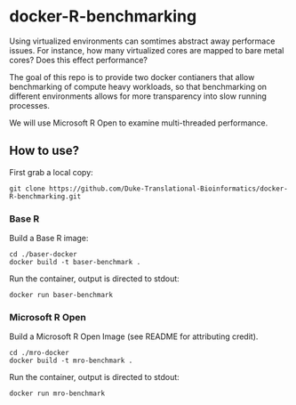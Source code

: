 # docker-R-benchmarking
Using virtualized environments can somtimes abstract away performace issues. For
instance, how many virtualized cores are mapped to bare metal cores? Does this effect
performance?  

The goal of this repo is to provide two docker contianers that allow benchmarking
of compute heavy workloads, so that benchmarking on different environments allows for 
more transparency into slow running processes.

We will use Microsoft R Open to examine multi-threaded performance.


## How to use?
First grab a local copy:
```
git clone https://github.com/Duke-Translational-Bioinformatics/docker-R-benchmarking.git
```
### Base R
Build a Base R image:
```
cd ./baser-docker
docker build -t baser-benchmark .
```
Run the container, output is directed to stdout:
```
docker run baser-benchmark
```

### Microsoft R Open
Build a Microsoft R Open Image (see README for attributing credit).
```
cd ./mro-docker
docker build -t mro-benchmark .
```
Run the container, output is directed to stdout:
```
docker run mro-benchmark
```